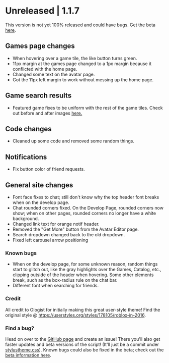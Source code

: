 # Unreleased | 1.1.7 <br>
This version is not yet 100% released and could have bugs. 
Get the beta [here](https://github.com/anthony1x6000/ROBLOX2016stylus/blob/main/stylustheme.css).
## Games page changes
- When hovering over a game tile, the like button turns green. 
- 11px margin at the games page changed to a 1px margin because it conflicted with the home page. 
- Changed some text on the avatar page. 
- Got the 11px left margin to work without messing up the home page. 
## Game search results
- Featured game fixes to be uniform with the rest of the game tiles. Check out before and after images [here.](https://imgur.com/a/4BaqYto)
## Code changes
- Cleaned up some code and removed some random things. 
## Notifications
- Fix button color of friend requests. 
## General site changes
- Font face fixes to chat; still don't know why the top header font breaks when on the develop page. 
- Chat rounded corners fixed. On the Develop Page, rounded corners now show; when on other pages, rounded corners no longer have a white background.
- Changed link text for orange notif header. 
- Removed the "Get More" button from the Avatar Editor page. 
- Search dropdown changed back to the old dropdown. 
- Fixed left carousel arrow positioning

### Known bugs
- When on the develop page, for some unknown reason, random things start to glitch out, like the gray highlights over the Games, Catalog, etc., clipping outside of the header when hovering. Some other elements break, such as the box-radius rule on the chat bar. 
- Different font when searching for friends. 
### Credit
All credit to Ologist for initially making this great user-style theme!
Find the original style @ https://userstyles.org/styles/178105/roblox-in-2016.
### Find a bug?
Head on over to the [GitHub page](https://github.com/anthony1x6000/ROBLOX2016stylus) and create an issue!
There you'll also get faster updates and beta versions of the script! (It'll just be a commit under [stylustheme.css](https://github.com/anthony1x6000/ROBLOX2016stylus/blob/main/stylustheme.css)). Known bugs could also be fixed in the beta; check out the [beta information here](https://github.com/anthony1x6000/ROBLOX2016stylus/blob/main/unreleasedChanges.md#beta--116).





